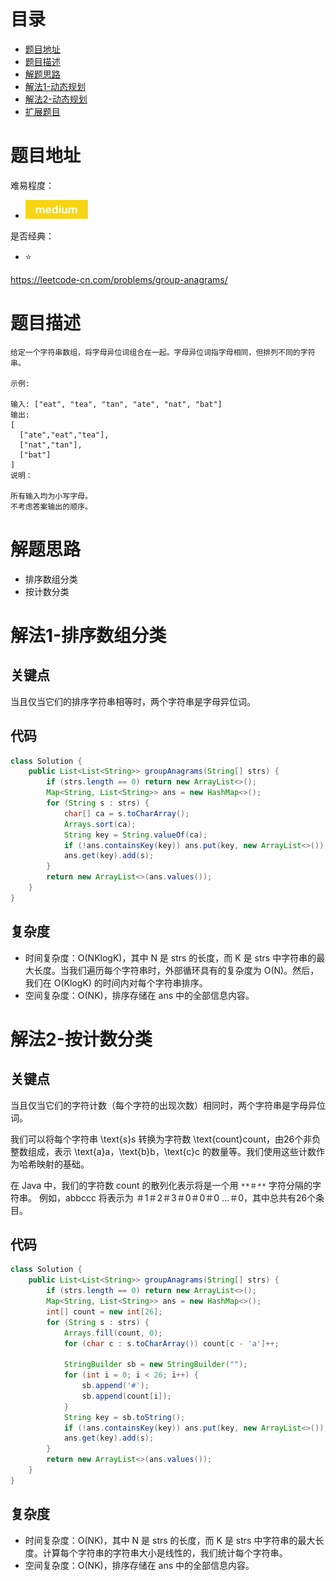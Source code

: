 # 目录
* [题目地址](#题目地址)
* [题目描述](#题目描述)
* [解题思路](#解题思路)
* [解法1-动态规划](#解法1-动态规划)
* [解法2-动态规划](#解法2-动态规划)
* [扩展题目](#扩展题目)



# 题目地址
难易程度：
- ![medium.jpg](../.images/medium.jpg)

是否经典：
- ⭐️

https://leetcode-cn.com/problems/group-anagrams/

# 题目描述
```text
给定一个字符串数组，将字母异位词组合在一起。字母异位词指字母相同，但排列不同的字符串。

示例:

输入: ["eat", "tea", "tan", "ate", "nat", "bat"]
输出:
[
  ["ate","eat","tea"],
  ["nat","tan"],
  ["bat"]
]
说明：

所有输入均为小写字母。
不考虑答案输出的顺序。
```


# 解题思路
- 排序数组分类
- 按计数分类



# 解法1-排序数组分类
## 关键点
当且仅当它们的排序字符串相等时，两个字符串是字母异位词。

## 代码
```java
class Solution {
    public List<List<String>> groupAnagrams(String[] strs) {
        if (strs.length == 0) return new ArrayList<>();
        Map<String, List<String>> ans = new HashMap<>();
        for (String s : strs) {
            char[] ca = s.toCharArray();
            Arrays.sort(ca);
            String key = String.valueOf(ca);
            if (!ans.containsKey(key)) ans.put(key, new ArrayList<>());
            ans.get(key).add(s);
        }
        return new ArrayList<>(ans.values());
    }
}
```


## 复杂度
- 时间复杂度：O(NKlogK)，其中 N 是 strs 的长度，而 K 是 strs 中字符串的最大长度。当我们遍历每个字符串时，外部循环具有的复杂度为 O(N)。然后，我们在 O(KlogK) 的时间内对每个字符串排序。
- 空间复杂度：O(NK)，排序存储在 ans 中的全部信息内容。


# 解法2-按计数分类
## 关键点
当且仅当它们的字符计数（每个字符的出现次数）相同时，两个字符串是字母异位词。

我们可以将每个字符串 \text{s}s 转换为字符数 \text{count}count，由26个非负整数组成，表示 \text{a}a，\text{b}b，\text{c}c 的数量等。我们使用这些计数作为哈希映射的基础。

在 Java 中，我们的字符数 count 的散列化表示将是一个用 `**＃**` 字符分隔的字符串。 例如，abbccc 将表示为 ＃1＃2＃3＃0＃0＃0 ...＃0，其中总共有26个条目。


## 代码
```java
class Solution {
    public List<List<String>> groupAnagrams(String[] strs) {
        if (strs.length == 0) return new ArrayList<>();
        Map<String, List<String>> ans = new HashMap<>();
        int[] count = new int[26];
        for (String s : strs) {
            Arrays.fill(count, 0);
            for (char c : s.toCharArray()) count[c - 'a']++;

            StringBuilder sb = new StringBuilder("");
            for (int i = 0; i < 26; i++) {
                sb.append('#');
                sb.append(count[i]);
            }
            String key = sb.toString();
            if (!ans.containsKey(key)) ans.put(key, new ArrayList<>());
            ans.get(key).add(s);
        }
        return new ArrayList<>(ans.values());
    }
}
```


## 复杂度
- 时间复杂度：O(NK)，其中 N 是 strs 的长度，而 K 是 strs 中字符串的最大长度。计算每个字符串的字符串大小是线性的，我们统计每个字符串。
- 空间复杂度：O(NK)，排序存储在 ans 中的全部信息内容。
